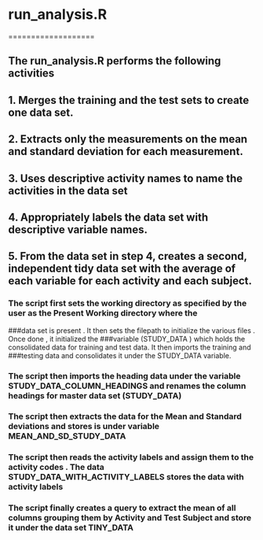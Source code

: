 # run_analysis.R
===================
## The run_analysis.R performs the following activities 

## 1. Merges the training and the test sets to create one data set.
## 2. Extracts only the measurements on the mean and standard deviation for each measurement. 
## 3. Uses descriptive activity names to name the activities in the data set
## 4. Appropriately labels the data set with descriptive variable names. 
## 5. From the data set in step 4, creates a second, independent tidy data set with the average of each variable for each activity and each subject.


### The script first sets the working directory as specified by the user as the Present Working directory where the 
###data set is present . It then sets the filepath to initialize the various files . Once done , it initialized the 
###variable (STUDY_DATA ) which holds the consolidated data for training and test data. It then imports the training and 
###testing data and consolidates it under the STUDY_DATA variable.

### The script then imports the heading data under the variable STUDY_DATA_COLUMN_HEADINGS and renames the column headings for master data set (STUDY_DATA) 

### The script then extracts the data for the Mean and Standard deviations and stores is under variable MEAN_AND_SD_STUDY_DATA

### The script then reads the activity labels and assign them to the activity codes . The data STUDY_DATA_WITH_ACTIVITY_LABELS stores the data with activity labels

### The script finally creates a query to extract the mean of all columns grouping them by Activity and Test Subject and store it under the data set TINY_DATA
